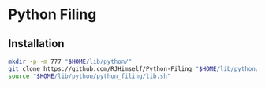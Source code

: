 # Python Filing

## Installation

```bash
mkdir -p -m 777 "$HOME/lib/python/"
git clone https://github.com/RJHimself/Python-Filing "$HOME/lib/python/python_filing"
source "$HOME/lib/python/python_filing/lib.sh"
```
